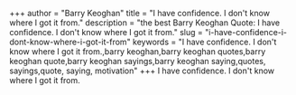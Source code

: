 +++
author = "Barry Keoghan"
title = "I have confidence. I don't know where I got it from."
description = "the best Barry Keoghan Quote: I have confidence. I don't know where I got it from."
slug = "i-have-confidence-i-dont-know-where-i-got-it-from"
keywords = "I have confidence. I don't know where I got it from.,barry keoghan,barry keoghan quotes,barry keoghan quote,barry keoghan sayings,barry keoghan saying,quotes, sayings,quote, saying, motivation"
+++
I have confidence. I don't know where I got it from.
